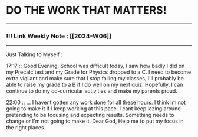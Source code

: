 
# DO THE WORK THAT MATTERS!

--- 
### !!! Link Weekly Note : [[2024-W06]]
---

Just Talking to Myself : 

17:17 :: Good Evening, School was difficult today, I saw how badly I did on my Precalc test and my Grade for Physics dropped to a C. I need to become extra vigilant and make sure that I stop failing my classes, i'll probably be able to raise my grade to a B if I do well on my next quiz. Hopefully, I can continue to do my co-curricular activities and make my parents proud. 

22:00 :: ... I havent gotten any work done for all these hours. I think Im not going to make it if I keep working at this pace. I cant keep lazing around pretending to be focusing and expecting results. Something needs to change or I'm not going to make it. Dear God, Help me to put my focus in the right places. 







